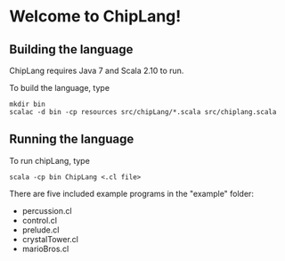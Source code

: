 Welcome to ChipLang!
====================

Building the language
---------------------

ChipLang requires Java 7 and Scala 2.10 to run.

To build the language, type

    mkdir bin
    scalac -d bin -cp resources src/chipLang/*.scala src/chiplang.scala

Running the language
--------------------

To run chipLang, type

	scala -cp bin ChipLang <.cl file>

There are five included example programs in the "example" folder:
* percussion.cl
* control.cl
* prelude.cl
* crystalTower.cl
* marioBros.cl
